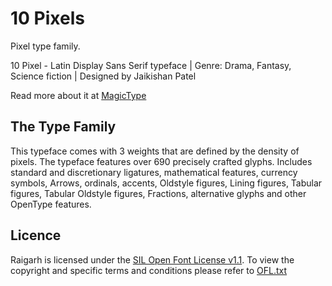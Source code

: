 # 10 Pixels
Pixel type family.

10 Pixel - Latin Display Sans Serif typeface | Genre: Drama, Fantasy, Science fiction | Designed by Jaikishan Patel 

Read more about it at [MagicType](https://www.magictype.in/portfolio/10-pixel-typeface/)

## The Type Family
This typeface comes with 3 weights that are defined by the density of pixels. The typeface features over 690 precisely crafted glyphs. Includes standard and discretionary ligatures, mathematical features, currency symbols, Arrows, ordinals, accents, Oldstyle figures, Lining figures, Tabular figures, Tabular Oldstyle figures, Fractions, alternative glyphs and other OpenType features.

## Licence
Raigarh is licensed under the [SIL Open Font License v1.1](http://scripts.sil.org/OFL). To view the copyright and specific terms and conditions please refer to [OFL.txt](https://github.com/magictype/10-pixel/blob/master/OFL.txt)
